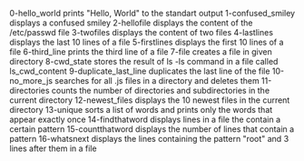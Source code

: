 0-hello_world prints "Hello, World" to the standart output
1-confused_smiley displays a confused smiley
2-hellofile displays the content of the /etc/passwd file
3-twofiles displays the content of two files
4-lastlines displays the last 10 lines of a file
5-firstlines displays the first 10 lines of a file
6-third_line prints the third line of a file
7-file creates a file in given directory
8-cwd_state stores the result of ls -ls command in a file called ls_cwd_content
9-duplicate_last_line duplicates the last line of the file
10-no_more_js searches for all .js files in a directory and deletes them
11-directories counts the number of directories and subdirectories in the current directory
12-newest_files displays the 10 newest files in the current directory
13-unique sorts a list of words and prints only the words that appear exactly once
14-findthatword displays lines in a file the contain a certain pattern
15-countthatword displays the number of lines that contain a pattern
16-whatsnext displays the lines containing the pattern "root" and 3 lines after them in a file
